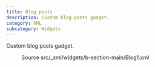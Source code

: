 ```yaml
---
title: Blog posts
description: Custom blog posts gadget.
category: XML
subcategory: Widgets
---
```


Custom blog posts gadget.

<figure>
  <div class="doc-badges">
    <div class="doc-badge">
      <span class="doc-badge-item">Source</span>
      <span class="doc-badge-item doc-badge-item-info">src/_xml/widgets/b-section-main/Blog1.xml</span>
    </div>
  </div>
</figure>
